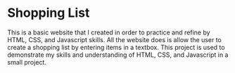 # Shopping List
This is a basic website that I created in order to practice and refine by HTML, CSS, and Javascript skills. All the website does is allow the user to create a shopping list by entering items in a textbox. This project is used to demonstrate my skills and understanding of HTML, CSS, and Javascript in a small project.
